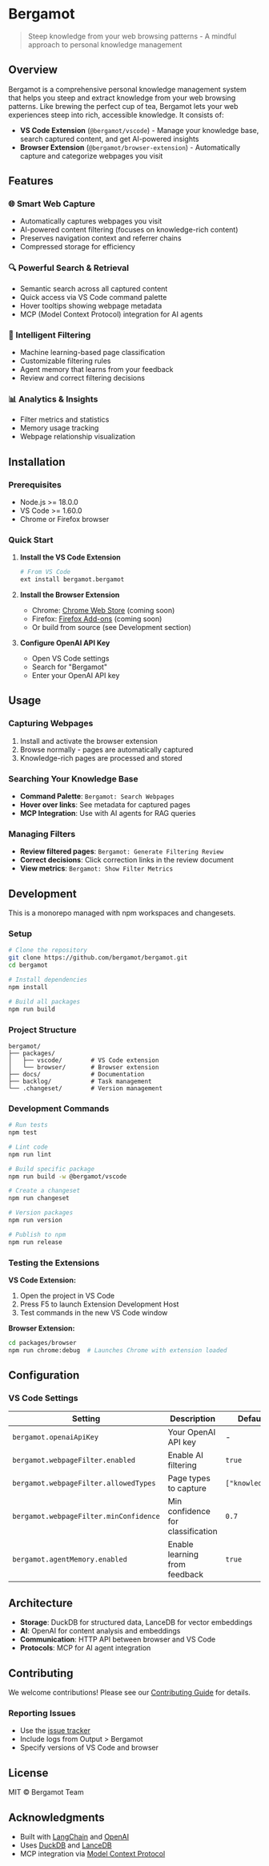 # Bergamot

> Steep knowledge from your web browsing patterns - A mindful approach to personal knowledge management

## Overview

Bergamot is a comprehensive personal knowledge management system that helps you steep and extract knowledge from your web browsing patterns. Like brewing the perfect cup of tea, Bergamot lets your web experiences steep into rich, accessible knowledge. It consists of:

- **VS Code Extension** (`@bergamot/vscode`) - Manage your knowledge base, search captured content, and get AI-powered insights
- **Browser Extension** (`@bergamot/browser-extension`) - Automatically capture and categorize webpages you visit

## Features

### 🌐 Smart Web Capture

- Automatically captures webpages you visit
- AI-powered content filtering (focuses on knowledge-rich content)
- Preserves navigation context and referrer chains
- Compressed storage for efficiency

### 🔍 Powerful Search & Retrieval

- Semantic search across all captured content
- Quick access via VS Code command palette
- Hover tooltips showing webpage metadata
- MCP (Model Context Protocol) integration for AI agents

### 🧠 Intelligent Filtering

- Machine learning-based page classification
- Customizable filtering rules
- Agent memory that learns from your feedback
- Review and correct filtering decisions

### 📊 Analytics & Insights

- Filter metrics and statistics
- Memory usage tracking
- Webpage relationship visualization

## Installation

### Prerequisites

- Node.js >= 18.0.0
- VS Code >= 1.60.0
- Chrome or Firefox browser

### Quick Start

1. **Install the VS Code Extension**

   ```bash
   # From VS Code
   ext install bergamot.bergamot
   ```

2. **Install the Browser Extension**

   - Chrome: [Chrome Web Store](#) (coming soon)
   - Firefox: [Firefox Add-ons](#) (coming soon)
   - Or build from source (see Development section)

3. **Configure OpenAI API Key**
   - Open VS Code settings
   - Search for "Bergamot"
   - Enter your OpenAI API key

## Usage

### Capturing Webpages

1. Install and activate the browser extension
2. Browse normally - pages are automatically captured
3. Knowledge-rich pages are processed and stored

### Searching Your Knowledge Base

- **Command Palette**: `Bergamot: Search Webpages`
- **Hover over links**: See metadata for captured pages
- **MCP Integration**: Use with AI agents for RAG queries

### Managing Filters

- **Review filtered pages**: `Bergamot: Generate Filtering Review`
- **Correct decisions**: Click correction links in the review document
- **View metrics**: `Bergamot: Show Filter Metrics`

## Development

This is a monorepo managed with npm workspaces and changesets.

### Setup

```bash
# Clone the repository
git clone https://github.com/bergamot/bergamot.git
cd bergamot

# Install dependencies
npm install

# Build all packages
npm run build
```

### Project Structure

```
bergamot/
├── packages/
│   ├── vscode/        # VS Code extension
│   └── browser/       # Browser extension
├── docs/              # Documentation
├── backlog/           # Task management
└── .changeset/        # Version management
```

### Development Commands

```bash
# Run tests
npm test

# Lint code
npm run lint

# Build specific package
npm run build -w @bergamot/vscode

# Create a changeset
npm run changeset

# Version packages
npm run version

# Publish to npm
npm run release
```

### Testing the Extensions

**VS Code Extension:**

1. Open the project in VS Code
2. Press F5 to launch Extension Development Host
3. Test commands in the new VS Code window

**Browser Extension:**

```bash
cd packages/browser
npm run chrome:debug  # Launches Chrome with extension loaded
```

## Configuration

### VS Code Settings

| Setting                                     | Description                       | Default         |
| ------------------------------------------- | --------------------------------- | --------------- |
| `bergamot.openaiApiKey`                | Your OpenAI API key               | -               |
| `bergamot.webpageFilter.enabled`       | Enable AI filtering               | `true`          |
| `bergamot.webpageFilter.allowedTypes`  | Page types to capture             | `["knowledge"]` |
| `bergamot.webpageFilter.minConfidence` | Min confidence for classification | `0.7`           |
| `bergamot.agentMemory.enabled`         | Enable learning from feedback     | `true`          |

## Architecture

- **Storage**: DuckDB for structured data, LanceDB for vector embeddings
- **AI**: OpenAI for content analysis and embeddings
- **Communication**: HTTP API between browser and VS Code
- **Protocols**: MCP for AI agent integration

## Contributing

We welcome contributions! Please see our [Contributing Guide](CONTRIBUTING.md) for details.

### Reporting Issues

- Use the [issue tracker](https://github.com/bergamot/bergamot/issues)
- Include logs from Output > Bergamot
- Specify versions of VS Code and browser

## License

MIT © Bergamot Team

## Acknowledgments

- Built with [LangChain](https://github.com/langchain-ai/langchain) and [OpenAI](https://openai.com)
- Uses [DuckDB](https://duckdb.org) and [LanceDB](https://lancedb.com)
- MCP integration via [Model Context Protocol](https://modelcontextprotocol.io)
